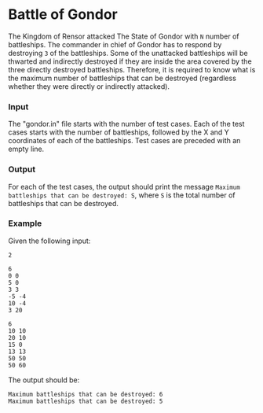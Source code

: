 # Battle of Gondor

The Kingdom of Rensor attacked The State of Gondor with `N` number of battleships. The commander in chief of Gondor has to respond by destroying `3` of the battleships. Some of the unattacked battleships will be thwarted and indirectly destroyed if they are inside the area covered by the three directly destroyed battleships. Therefore, it is required to know what is the maximum number of battleships that can be destroyed (regardless whether they were directly or indirectly attacked).

### Input
The "gondor.in" file starts with the number of test cases. Each of the test cases starts with the number of battleships, followed by the X and Y coordinates of each of the battleships. Test cases are preceded with an empty line.

### Output
For each of the test cases, the output should print the message `Maximum battleships that can be destroyed: S`, where `S` is the total number of battleships that can be destroyed.

### Example
Given the following input:
```
2

6
0 0
5 0
3 3
-5 -4
10 -4
3 20

6
10 10
20 10
15 0
13 13
50 50
50 60
```

The output should be:
```
Maximum battleships that can be destroyed: 6
Maximum battleships that can be destroyed: 5
```
